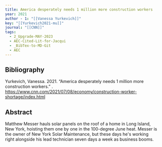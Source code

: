 ```yaml
---
title: America desperately needs 1 million more construction workers
year: 2021
author - 1: "[[Vanessa Yurkevich]]"
key: "[[Yurkevich2021-mu]]"
journal: "[[CNN]]"
tags:
  - 2_Upgrade-MAY-2023
  - AEC-Cited-Lit-for-Jacqui
  - _BibTex-to-MD-Git
  - AEC
---
```


## Bibliography
Yurkevich, Vanessa. 2021. “America desperately needs 1 million more construction workers.” . https://www.cnn.com/2021/07/08/economy/construction-worker-shortage/index.html

## Abstract
Matthew Messer hauls solar panels on the roof of a home in Long Island, New York, hoisting them one by one in the 100-degree June heat. Messer is the owner of New York Solar Maintenance, but these days he's working right alongside his lead technician seven days a week as business booms.